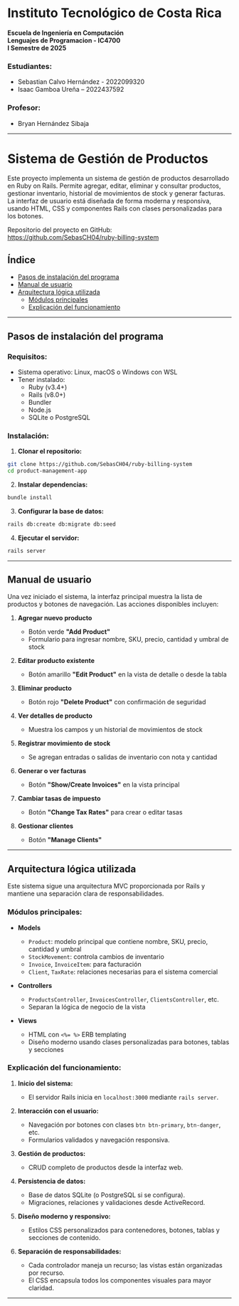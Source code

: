 # Instituto Tecnológico de Costa Rica  
**Escuela de Ingeniería en Computación**  
**Lenguajes de Programacion - IC4700**  
**I Semestre de 2025**  

### Estudiantes:
- Sebastian Calvo Hernández - 2022099320
- Isaac Gamboa Ureña – 2022437592


### Profesor:
- Bryan Hernández Sibaja

---

# Sistema de Gestión de Productos

Este proyecto implementa un sistema de gestión de productos desarrollado en Ruby on Rails. Permite agregar, editar, eliminar y consultar productos, gestionar inventario, historial de movimientos de stock y generar facturas. La interfaz de usuario está diseñada de forma moderna y responsiva, usando HTML, CSS y componentes Rails con clases personalizadas para los botones.

Repositorio del proyecto en GitHub:  
https://github.com/SebasCH04/ruby-billing-system


## Índice

- [Pasos de instalación del programa](#pasos-de-instalación-del-programa)  
- [Manual de usuario](#manual-de-usuario)  
- [Arquitectura lógica utilizada](#arquitectura-lógica-utilizada)  
  - [Módulos principales](#módulos-principales)  
  - [Explicación del funcionamiento](#explicación-del-funcionamiento)

---

## Pasos de instalación del programa

### Requisitos:

- Sistema operativo: Linux, macOS o Windows con WSL
- Tener instalado:
  - Ruby (v3.4+)
  - Rails (v8.0+)
  - Bundler
  - Node.js
  - SQLite o PostgreSQL

### Instalación:

1. **Clonar el repositorio:**

```bash
git clone https://github.com/SebasCH04/ruby-billing-system
cd product-management-app
```

2. **Instalar dependencias:**

```bash
bundle install
```

3. **Configurar la base de datos:**

```bash
rails db:create db:migrate db:seed
```

4. **Ejecutar el servidor:**

```bash
rails server
```

---

## Manual de usuario

Una vez iniciado el sistema, la interfaz principal muestra la lista de productos y botones de navegación. Las acciones disponibles incluyen:

1. **Agregar nuevo producto**  
   - Botón verde **"Add Product"**
   - Formulario para ingresar nombre, SKU, precio, cantidad y umbral de stock

2. **Editar producto existente**  
   - Botón amarillo **"Edit Product"** en la vista de detalle o desde la tabla

3. **Eliminar producto**  
   - Botón rojo **"Delete Product"** con confirmación de seguridad

4. **Ver detalles de producto**  
   - Muestra los campos y un historial de movimientos de stock

5. **Registrar movimiento de stock**  
   - Se agregan entradas o salidas de inventario con nota y cantidad

6. **Generar o ver facturas**  
   - Botón **"Show/Create Invoices"** en la vista principal

7. **Cambiar tasas de impuesto**  
   - Botón **"Change Tax Rates"** para crear o editar tasas

8. **Gestionar clientes**  
   - Botón **"Manage Clients"**

---

## Arquitectura lógica utilizada

Este sistema sigue una arquitectura MVC proporcionada por Rails y mantiene una separación clara de responsabilidades.

### Módulos principales:

- **Models**
  - `Product`: modelo principal que contiene nombre, SKU, precio, cantidad y umbral
  - `StockMovement`: controla cambios de inventario
  - `Invoice`, `InvoiceItem`: para facturación
  - `Client`, `TaxRate`: relaciones necesarias para el sistema comercial

- **Controllers**
  - `ProductsController`, `InvoicesController`, `ClientsController`, etc.
  - Separan la lógica de negocio de la vista

- **Views**
  - HTML con `<%= %>` ERB templating
  - Diseño moderno usando clases personalizadas para botones, tablas y secciones

### Explicación del funcionamiento:

1. **Inicio del sistema:**
   - El servidor Rails inicia en `localhost:3000` mediante `rails server`.

2. **Interacción con el usuario:**
   - Navegación por botones con clases `btn btn-primary`, `btn-danger`, etc.
   - Formularios validados y navegación responsiva.

3. **Gestión de productos:**
   - CRUD completo de productos desde la interfaz web.

4. **Persistencia de datos:**
   - Base de datos SQLite (o PostgreSQL si se configura).
   - Migraciones, relaciones y validaciones desde ActiveRecord.

5. **Diseño moderno y responsivo:**
   - Estilos CSS personalizados para contenedores, botones, tablas y secciones de contenido.

6. **Separación de responsabilidades:**
   - Cada controlador maneja un recurso; las vistas están organizadas por recurso.
   - El CSS encapsula todos los componentes visuales para mayor claridad.

---